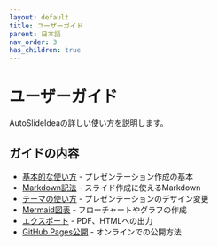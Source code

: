 ```yaml
---
layout: default
title: ユーザーガイド
parent: 日本語
nav_order: 3
has_children: true
---
```


# ユーザーガイド

AutoSlideIdeaの詳しい使い方を説明します。

## ガイドの内容

- [基本的な使い方](basic-usage/) - プレゼンテーション作成の基本
- [Markdown記法](markdown-syntax/) - スライド作成に使えるMarkdown
- [テーマの使い方](themes/) - プレゼンテーションのデザイン変更
- [Mermaid図表](mermaid/) - フローチャートやグラフの作成
- [エクスポート](export/) - PDF、HTMLへの出力
- [GitHub Pages公開](github-pages/) - オンラインでの公開方法